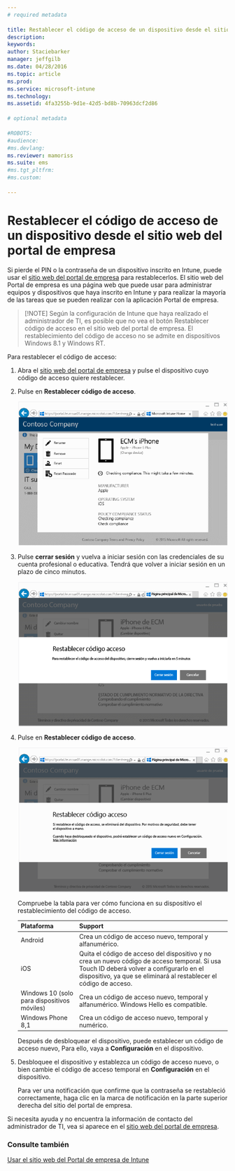 ```yaml
---
# required metadata

title: Restablecer el código de acceso de un dispositivo desde el sitio web del portal de empresa | Microsoft Intune
description:
keywords:
author: Staciebarker
manager: jeffgilb
ms.date: 04/28/2016
ms.topic: article
ms.prod:
ms.service: microsoft-intune
ms.technology:
ms.assetid: 4fa3255b-9d1e-42d5-bd8b-70963dcf2d86

# optional metadata

#ROBOTS:
#audience:
#ms.devlang:
ms.reviewer: mamoriss
ms.suite: ems
#ms.tgt_pltfrm:
#ms.custom:

---
```



# Restablecer el código de acceso de un dispositivo desde el sitio web del portal de empresa

Si pierde el PIN o la contraseña de un dispositivo inscrito en Intune, puede usar el [sitio web del portal de empresa](http://portal.manage.microsoft.com) para restablecerlos. El sitio web del Portal de empresa es una página web que puede usar para administrar equipos y dispositivos que haya inscrito en Intune y para realizar la mayoría de las tareas que se pueden realizar con la aplicación Portal de empresa.

> [!NOTE] Según la configuración de Intune que haya realizado el administrador de TI, es posible que no vea el botón Restablecer código de acceso en el sitio web del portal de empresa. El restablecimiento del código de acceso no se admite en dispositivos Windows 8.1 y Windows RT.

Para restablecer el código de acceso:

1.  Abra el [sitio web del portal de empresa](http://portal.manage.microsoft.com) y pulse el dispositivo cuyo código de acceso quiere restablecer.

2.  Pulse en **Restablecer código de acceso**.

    ![tap-passcode-to-reset](./media/iwp-1-tap-reset-passcode.png)

3.  Pulse **cerrar sesión** y vuelva a iniciar sesión con las credenciales de su cuenta profesional o educativa. Tendrá que volver a iniciar sesión en un plazo de cinco minutos.

    ![sign-out-sign-back-in](./media/iwp-2-sign-out.png)

4.  Pulse en **Restablecer código de acceso**.

    ![tap-reset-passcode](./media/iwp-3-tap-reset-passcode-after-signin.png)

    Compruebe la tabla para ver cómo funciona en su dispositivo el restablecimiento del código de acceso.

    |Plataforma|Support|
    |------------|-----------|
    |Android|Crea un código de acceso nuevo, temporal y alfanumérico.|
    |iOS|Quita el código de acceso del dispositivo y no crea un nuevo código de acceso temporal. Si usa Touch ID deberá volver a configurarlo en el dispositivo, ya que se eliminará al restablecer el código de acceso.|
    |Windows 10 (solo para dispositivos móviles)|Crea un código de acceso nuevo, temporal y alfanumérico. Windows Hello es compatible.|
    |Windows Phone 8,1|Crea un código de acceso nuevo, temporal y numérico.|
    Después de desbloquear el dispositivo, puede establecer un código de acceso nuevo, Para ello, vaya a **Configuración** en el dispositivo.

5.  Desbloquee el dispositivo y establezca un código de acceso nuevo, o bien cambie el código de acceso temporal en **Configuración** en el dispositivo.

    Para ver una notificación que confirme que la contraseña se restableció correctamente, haga clic en la marca de notificación en la parte superior derecha del sitio del portal de empresa.

Si necesita ayuda y no encuentra la información de contacto del administrador de TI, vea si aparece en el [sitio web del portal de empresa](http://portal.manage.microsoft.com).

### Consulte también
[Usar el sitio web del Portal de empresa de Intune](using-the-intune-company-portal-website.md)

<!--HONumber=Jun16_HO1-->


